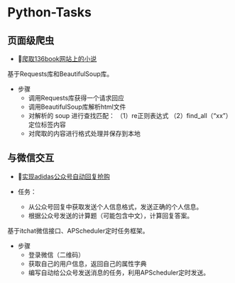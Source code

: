 # Python-Tasks
## 页面级爬虫
-  :cherry_blossom:[爬取136book网站上的小说](https://github.com/Mathilda11/Python-Tasks/tree/master/crawl_novel)

基于Requests库和BeautifulSoup库。

- 步骤
   - 调用Requests库获得一个请求回应
   - 调用BeautifulSoup库解析html文件
   - 对解析的 soup 进行查找匹配：
      （1）re正则表达式
      （2）find_all（“xx”）定位标签内容
    - 对爬取的内容进行格式处理并保存到本地

## 与微信交互
-  :palm_tree:[实现adidas公众号自动回复抢购](https://github.com/Mathilda11/Python-Tasks/tree/master/wechat)  

- 任务：
   - 从公众号回复中获取发送个人信息格式，发送正确的个人信息。
   - 根据公众号发送的计算题（可能包含中文），计算回复答案。

基于itchat微信接口、APScheduler定时任务框架。
- 步骤
   - 登录微信（二维码）
   - 获取自己的用户信息，返回自己的属性字典
   - 编写自动给公众号发送消息的任务，利用APScheduler定时发送。

